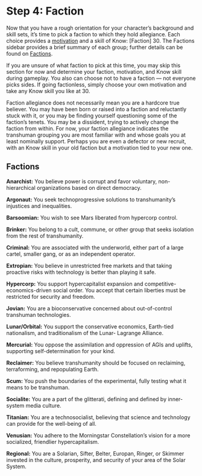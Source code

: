 # Step 4: Faction

Now that you have a rough orientation for your character’s background and skill sets, it’s time to pick a faction to which they hold allegiance. Each choice provides a [motivation](../04/16-step-13-motivations.md) and a skill of Know: \[Faction\] 30. The Factions sidebar provides a brief summary of each group; further details can be found on [Factions](../10/00-factions.md).

If you are unsure of what faction to pick at this time, you may skip this section for now and determine your faction, motivation, and Know skill during gameplay. You also can choose not to have a faction — not everyone picks sides. If going factionless, simply choose your own motivation and take any Know skill you like at 30.

Faction allegiance does not necessarily mean you are a hardcore true believer. You may have been born or raised into a faction and reluctantly stuck with it, or you may be finding yourself questioning some of the faction’s tenets. You may be a dissident, trying to actively change the faction from within. For now, your faction allegiance indicates the transhuman grouping you are most familiar with and whose goals you at least nominally support. Perhaps you are even a defector or new recruit, with an Know skill in your old faction but a motivation tied to your new one.

<!-- CLEANED blockquote -->

## Factions

**Anarchist:** You believe power is corrupt and favor voluntary, non-hierarchical organizations based on direct democracy.

**Argonaut:** You seek technoprogressive solutions to transhumanity’s injustices and inequalities.

**Barsoomian:** You wish to see Mars liberated from hypercorp control.

**Brinker:** You belong to a cult, commune, or other group that seeks isolation from the rest of transhumanity.

**Criminal:** You are associated with the underworld, either part of a large cartel, smaller gang, or as an independent operator.

**Extropian:** You believe in unrestricted free markets and that taking proactive risks with technology is better than playing it safe.

**Hypercorp:** You support hypercapitalist expansion and competitive- economics-driven social order. You accept that certain liberties must be restricted for security and freedom.

**Jovian:** You are a bioconservative concerned about out-of-control transhuman technologies.

**Lunar/Orbital:** You support the conservative economics, Earth-tied nationalism, and traditionalism of the Lunar- Lagrange Alliance.

**Mercurial:** You oppose the assimilation and oppression of AGIs and uplifts, supporting self-determination for your kind.

**Reclaimer:** You believe transhumanity should be focused on reclaiming, terraforming, and repopulating Earth.

**Scum:** You push the boundaries of the experimental, fully testing what it means to be transhuman.

**Socialite:** You are a part of the glitterati, defining and defined by inner-system media culture.

**Titanian:** You are a technosocialist, believing that science and technology can provide for the well-being of all.

**Venusian:** You adhere to the Morningstar Constellation’s vision for a more socialized, friendlier hypercapitalism.

**Regional:** You are a Solarian, Sifter, Belter, Europan, Ringer, or Skimmer invested in the culture, prosperity, and security of your area of the Solar System.

<!-- CLEANED /blockquote -->
